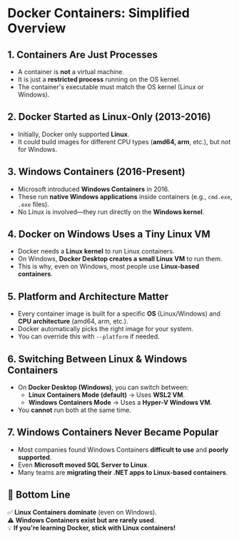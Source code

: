 # Docker Containers: Simplified Overview

## 1. Containers Are Just Processes
- A container is **not** a virtual machine.
- It is just a **restricted process** running on the OS kernel.
- The container's executable must match the OS kernel (Linux or Windows).

## 2. Docker Started as Linux-Only (2013-2016)
- Initially, Docker only supported **Linux**.
- It could build images for different CPU types (**amd64, arm**, etc.), but not for Windows.

## 3. Windows Containers (2016-Present)
- Microsoft introduced **Windows Containers** in 2016.
- These run **native Windows applications** inside containers (e.g., `cmd.exe`, `.exe` files).
- No Linux is involved—they run directly on the **Windows kernel**.

## 4. Docker on Windows Uses a Tiny Linux VM
- Docker needs a **Linux kernel** to run Linux containers.
- On Windows, **Docker Desktop creates a small Linux VM** to run them.
- This is why, even on Windows, most people use **Linux-based containers**.

## 5. Platform and Architecture Matter
- Every container image is built for a specific **OS** (Linux/Windows) and **CPU architecture** (amd64, arm, etc.).
- Docker automatically picks the right image for your system.
- You can override this with `--platform` if needed.

## 6. Switching Between Linux & Windows Containers
- On **Docker Desktop (Windows)**, you can switch between:
  - **Linux Containers Mode (default)** → Uses **WSL2 VM**.
  - **Windows Containers Mode** → Uses a **Hyper-V Windows VM**.
- You **cannot** run both at the same time.

## 7. Windows Containers Never Became Popular
- Most companies found Windows Containers **difficult to use** and **poorly supported**.
- Even **Microsoft moved SQL Server to Linux**.
- Many teams are **migrating their .NET apps to Linux-based containers**.

## 🚀 Bottom Line
✅ **Linux Containers dominate** (even on Windows).  
⚠️ **Windows Containers exist but are rarely used**.  
💡 **If you're learning Docker, stick with Linux containers!**